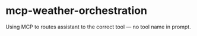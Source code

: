 # mcp-weather-orchestration
Using MCP to  routes assistant to the correct tool — no tool name in prompt.
